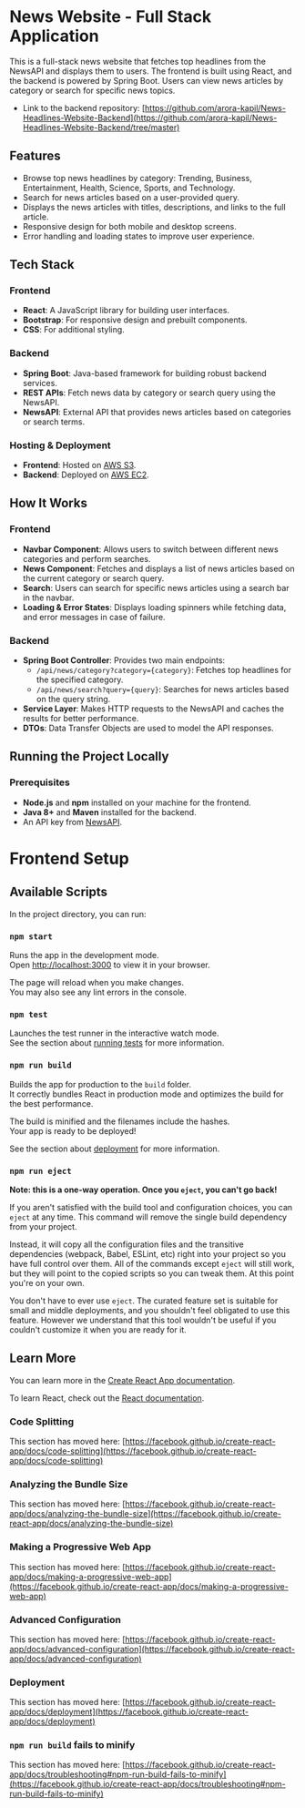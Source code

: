 # News Website - Full Stack Application

This is a full-stack news website that fetches top headlines from the NewsAPI and displays them to users. The frontend is built using React, and the backend is powered by Spring Boot. Users can view news articles by category or search for specific news topics.

* Link to the backend repository: [https://github.com/arora-kapil/News-Headlines-Website-Backend](https://github.com/arora-kapil/News-Headlines-Website-Backend/tree/master)

## Features

- Browse top news headlines by category: Trending, Business, Entertainment, Health, Science, Sports, and Technology.
- Search for news articles based on a user-provided query.
- Displays the news articles with titles, descriptions, and links to the full article.
- Responsive design for both mobile and desktop screens.
- Error handling and loading states to improve user experience.

## Tech Stack

### Frontend
- **React**: A JavaScript library for building user interfaces.
- **Bootstrap**: For responsive design and prebuilt components.
- **CSS**: For additional styling.

### Backend
- **Spring Boot**: Java-based framework for building robust backend services.
- **REST APIs**: Fetch news data by category or search query using the NewsAPI.
- **NewsAPI**: External API that provides news articles based on categories or search terms.

### Hosting & Deployment
- **Frontend**: Hosted on [AWS S3](https://aws.amazon.com/s3/).
- **Backend**: Deployed on [AWS EC2](https://aws.amazon.com/ec2/).

## How It Works

### Frontend
- **Navbar Component**: Allows users to switch between different news categories and perform searches.
- **News Component**: Fetches and displays a list of news articles based on the current category or search query.
- **Search**: Users can search for specific news articles using a search bar in the navbar.
- **Loading & Error States**: Displays loading spinners while fetching data, and error messages in case of failure.

### Backend
- **Spring Boot Controller**: Provides two main endpoints:
  - `/api/news/category?category={category}`: Fetches top headlines for the specified category.
  - `/api/news/search?query={query}`: Searches for news articles based on the query string.
- **Service Layer**: Makes HTTP requests to the NewsAPI and caches the results for better performance.
- **DTOs**: Data Transfer Objects are used to model the API responses.

## Running the Project Locally

### Prerequisites

- **Node.js** and **npm** installed on your machine for the frontend.
- **Java 8+** and **Maven** installed for the backend.
- An API key from [NewsAPI](https://newsapi.org/).

# Frontend Setup

## Available Scripts

In the project directory, you can run:

### `npm start`

Runs the app in the development mode.\
Open [http://localhost:3000](http://localhost:3000) to view it in your browser.

The page will reload when you make changes.\
You may also see any lint errors in the console.

### `npm test`

Launches the test runner in the interactive watch mode.\
See the section about [running tests](https://facebook.github.io/create-react-app/docs/running-tests) for more information.

### `npm run build`

Builds the app for production to the `build` folder.\
It correctly bundles React in production mode and optimizes the build for the best performance.

The build is minified and the filenames include the hashes.\
Your app is ready to be deployed!

See the section about [deployment](https://facebook.github.io/create-react-app/docs/deployment) for more information.

### `npm run eject`

**Note: this is a one-way operation. Once you `eject`, you can't go back!**

If you aren't satisfied with the build tool and configuration choices, you can `eject` at any time. This command will remove the single build dependency from your project.

Instead, it will copy all the configuration files and the transitive dependencies (webpack, Babel, ESLint, etc) right into your project so you have full control over them. All of the commands except `eject` will still work, but they will point to the copied scripts so you can tweak them. At this point you're on your own.

You don't have to ever use `eject`. The curated feature set is suitable for small and middle deployments, and you shouldn't feel obligated to use this feature. However we understand that this tool wouldn't be useful if you couldn't customize it when you are ready for it.

## Learn More

You can learn more in the [Create React App documentation](https://facebook.github.io/create-react-app/docs/getting-started).

To learn React, check out the [React documentation](https://reactjs.org/).

### Code Splitting

This section has moved here: [https://facebook.github.io/create-react-app/docs/code-splitting](https://facebook.github.io/create-react-app/docs/code-splitting)

### Analyzing the Bundle Size

This section has moved here: [https://facebook.github.io/create-react-app/docs/analyzing-the-bundle-size](https://facebook.github.io/create-react-app/docs/analyzing-the-bundle-size)

### Making a Progressive Web App

This section has moved here: [https://facebook.github.io/create-react-app/docs/making-a-progressive-web-app](https://facebook.github.io/create-react-app/docs/making-a-progressive-web-app)

### Advanced Configuration

This section has moved here: [https://facebook.github.io/create-react-app/docs/advanced-configuration](https://facebook.github.io/create-react-app/docs/advanced-configuration)

### Deployment

This section has moved here: [https://facebook.github.io/create-react-app/docs/deployment](https://facebook.github.io/create-react-app/docs/deployment)

### `npm run build` fails to minify

This section has moved here: [https://facebook.github.io/create-react-app/docs/troubleshooting#npm-run-build-fails-to-minify](https://facebook.github.io/create-react-app/docs/troubleshooting#npm-run-build-fails-to-minify)
